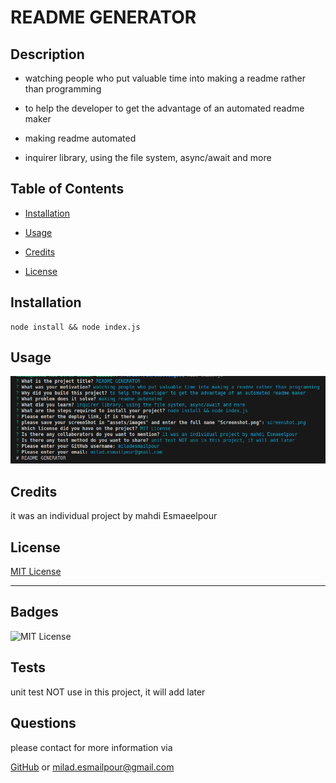 # README GENERATOR

  ## Description

  - watching people who put valuable time into making a readme rather than programming

  - to help the developer to get the advantage of an automated readme maker

  - making readme automated

  - inquirer library, using the file system, async/await and more

  ## Table of Contents
  - [Installation](#installation)

  - [Usage](#usage)

  - [Credits](#credits)

  - [License](#license)

  ## Installation

  ```
node install && node index.js
```

  ## Usage

  
  ![Screenshot](./assets/images/screenshot.png)

  ## Credits

  it was an individual project by mahdi Esmaeelpour

  ## License

  [MIT License](https://choosealicense.com/licenses/mit/)

  ---
  ## Badges

  ![MIT License](https://img.shields.io/static/v1?label=MIT-License&message=100%&color=green)
  ## Tests

  unit test NOT use in this project, it will add later

  ## Questions

  please contact for more information via

  [GitHub](https://github.com/miladesmailpour)
  or
  milad.esmailpour@gmail.com 
  